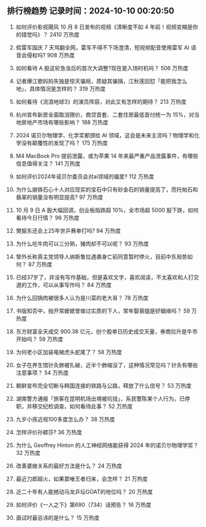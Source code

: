 
## 排行榜趋势 记录时间：2024-10-10 00:20:50
  
  1. 如何评价影视飓风 10 月 8 日发布的视频《清晰度不如 4 年前！视频变糊是你的错觉吗》？ 2410 万热度
    
  2. 假雷军国庆 7 天骂翻全网，雷军不得不下场澄清，短视频配音使用雷军 AI 语音会侵权吗? 908 万热度
    
  3. 如何看待 A 股这轮急涨后的首次大调整?现在是入场时机吗？ 506 万热度
    
  4. 记者爆江歌妈妈失独是惊天骗局，质疑其骗捐，江秋莲回怼「能把我怎么地」，具体情况是怎样的？ 319 万热度
    
  5. 如何看待《流浪地球3》的演员阵容，对此又有怎样的期待？ 213 万热度
    
  6. 杭州宣布新房全面取消限价，商贷首套、二套住房最低首付统一为 15%，对当地房地产市场有哪些影响？ 188 万热度
    
  7. 2024 诺贝尔物理学、化学奖都颁给 AI 领域，这会是未来主流吗？物理学和化学没有颠覆性的发现了吗？ 175 万热度
    
  8. M4 MacBook Pro 提前泄露，或为苹果 14 年来最严重产品泄露事件，有哪些信息值得关注？ 141 万热度
    
  9. 如何评价2024年诺贝尔委员会对ai领域的偏爱? 112 万热度
    
  10. 为什么崩铁石心十人对应现实的宝石中只有砂金石的销量提高了，而托帕石和翡翠的销量没有明显提高? 97 万热度
    
  11. 10 月 9 日 A 股大幅回调，创业板指跌超 10%，全市场超 5000 股下跌，如何看待今日行情？ 96 万热度
    
  12. 樊振东还会上25年世乒赛单打吗? 94 万热度
    
  13. 为什么吃牛肉可以三分熟，猪肉却不可以呢？ 93 万热度
    
  14. 黎外长称真主党领导人纳斯鲁拉遇袭身亡前同意暂时停火，目前中东局势如何？ 87 万热度
    
  15. 已经37岁了，并没有写作基础，但是喜欢文字，喜欢阅读，不太喜欢和人打交道的工作，可以从事写作吗？ 84 万热度
    
  16. 为什么回锅肉被很多人认为是川菜的老大哥？ 78 万热度
    
  17. 书版知否中，抛开常嬷嬷曾做过实质的下人，常年娶蓉姐是好姻缘吗？ 59 万热度
    
  18. 东方财富全天成交 900.38 亿元，创个股单日历史成交天量，券商拉升是牛市开始吗？ 59 万热度
    
  19. 为何老小区加装电梯虎头蛇尾了？ 58 万热度
    
  20. 女子在养生馆针灸肺被扎破，近半个肺缩没了，这种情况常见吗？针灸有哪些注意事项？ 54 万热度
    
  21. 朝鲜宣布完全切断与韩国连接的铁路与公路，释放了什么信号？ 53 万热度
    
  22. 湖南警方通报「旅客在昆明机场出境被坑钱」，系民警陈某个人行为，已停职，并移交纪检调查，如何看待此事？ 52 万热度
    
  23. 九岁小孩近视100多度怎么办？ 38 万热度
    
  24. 怎样评价孙颖莎? 36 万热度
    
  25. 为什么 Geoffrey Hinton 的人工神经网络能获得 2024 年的诺贝尔物理学奖？ 32 万热度
    
  26. 改善婆媳关系的最好方法是什么？ 24 万热度
    
  27. 最近刀郎超火，如果窦唯王者归来，会怎样？ 21 万热度
    
  28. 近二十年有人能撼动马龙乒坛GOAT的地位吗？ 20 万热度
    
  29. 如何评价《一人之下》第690（734）话预告？ 16 万热度
    
  30. 面试时最忌讳的是什么？ 15 万热度
    